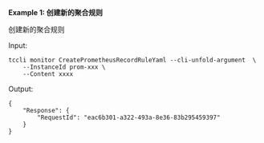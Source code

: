 **Example 1: 创建新的聚合规则**

创建新的聚合规则

Input: 

```
tccli monitor CreatePrometheusRecordRuleYaml --cli-unfold-argument  \
    --InstanceId prom-xxx \
    --Content xxxx
```

Output: 
```
{
    "Response": {
        "RequestId": "eac6b301-a322-493a-8e36-83b295459397"
    }
}
```

